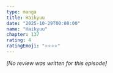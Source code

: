 ```yaml
---
type: manga
title: Haikyuu
date: "2025-10-29T00:00:00"
name: "Haikyuu"
chapter: 137
rating: 4
ratingEmoji: "⭐️⭐️⭐️⭐️"
---
```


_[No review was written for this episode]_
